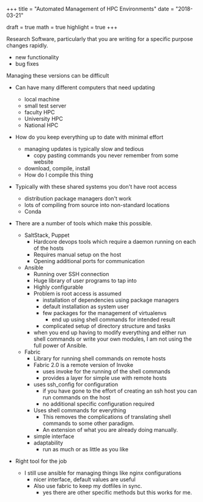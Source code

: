 +++
title = "Automated Management of HPC Environments"
date = "2018-03-21"

draft = true
math = true
highlight = true
+++

Research Software, particularly that you are writing for a specific purpose changes rapidly.
- new functionality
- bug fixes

Managing these versions can be difficult
- Can have many different computers that need updating
    - local machine
    - small test server
    - faculty HPC
    - University HPC
    - National HPC
- How do you keep everything up to date with minimal effort
    - managing updates is typically slow and tedious
        - copy pasting commands you never remember from some website
    - download, compile, install
    - How do I compile this thing

- Typically with these shared systems you don't have root access
    - distribution package managers don't work
    - lots of compiling from source into non-standard locations
    - Conda

- There are a number of tools which make this possible.
    - SaltStack, Puppet
        - Hardcore devops tools which require a daemon running on each of the hosts
        - Requires manual setup on the host
        - Opening additional ports for communication
    - Ansible
        - Running over SSH connection
        - Huge library of user programs to tap into
        - Highly configurable
        - Problem is root access is assumed
            - installation of dependencies using package managers
            - default installation as system user
            - few packages for the management of virtualenvs 
                - end up using shell commands for intended result
            - complicated setup of directory structure and tasks
        - when you end up having to modify everything and either run shell commands or write your
        own modules, I am not using the full power of Ansible.
    - Fabric
        - Library for running shell commands on remote hosts
        - Fabric 2.0 is a remote version of Invoke
            - uses invoke for the running of the shell commands
            - provides a layer for simple use with remote hosts
        - uses ssh_config for configuration
            - if you have gone to the effort of creating an ssh host you can run commands on the
            host
            - no additional specific configuration required
        - Uses shell commands for everything
            - This removes the complications of translating shell commands to some other paradigm.
            - An extension of what you are already doing manually.
        - simple interface
        - adaptability
            - run as much or as little as you like

- Right tool for the job
    - I still use ansible for managing things like nginx configurations
        - nicer interface, default values are useful
        - Also use fabric to keep my dotfiles in sync.
            - yes there are other specific methods but this works for me.
